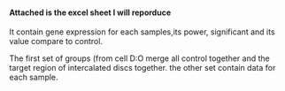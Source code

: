 #### Attached is the excel sheet I will reporduce

It contain gene expression for each samples,its power, significant and its value compare to control.

The first set of groups (from cell D:O merge all control together and the target region of intercalated discs together. the other set contain data for each sample.


